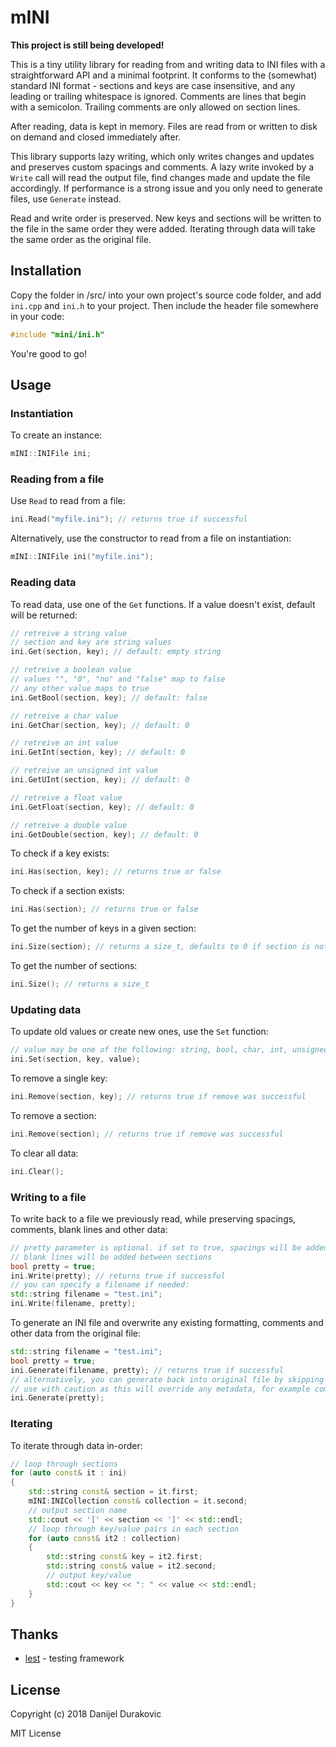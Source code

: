 # mINI

**This project is still being developed!**

This is a tiny utility library for reading from and writing data to INI files with a straightforward API and a minimal footprint. It conforms to the (somewhat) standard INI format - sections and keys are case insensitive, and any leading or trailing whitespace is ignored. Comments are lines that begin with a semicolon. Trailing comments are only allowed on section lines.

After reading, data is kept in memory. Files are read from or written to disk on demand and closed immediately after.

This library supports lazy writing, which only writes changes and updates and preserves custom spacings and comments. A lazy write invoked by a `Write` call will read the output file, find changes made and update the file accordingly. If performance is a strong issue and you only need to generate files, use `Generate` instead.

Read and write order is preserved. New keys and sections will be written to the file in the same order they were added. Iterating through data will take the same order as the original file.

## Installation

Copy the folder in /src/ into your own project's source code folder, and add `ini.cpp` and `ini.h` to your project. Then include the header file somewhere in your code:
```C++
#include "mini/ini.h"
```

You're good to go!

## Usage

### Instantiation

To create an instance:
```C++
mINI::INIFile ini;
```

### Reading from a file

Use `Read` to read from a file:
```C++
ini.Read("myfile.ini"); // returns true if successful
```

Alternatively, use the constructor to read from a file on instantiation:
```C++
mINI::INIFile ini("myfile.ini");
```

### Reading data

To read data, use one of the `Get` functions. If a value doesn't exist, default will be returned:
```C++
// retreive a string value
// section and key are string values
ini.Get(section, key); // default: empty string

// retreive a boolean value
// values "", "0", "no" and "false" map to false
// any other value maps to true
ini.GetBool(section, key); // default: false

// retreive a char value
ini.GetChar(section, key); // default: 0

// retreive an int value
ini.GetInt(section, key); // default: 0

// retreive an unsigned int value
ini.GetUInt(section, key); // default: 0

// retreive a float value
ini.GetFloat(section, key); // default: 0

// retreive a double value
ini.GetDouble(section, key); // default: 0
```

To check if a key exists:
```C++
ini.Has(section, key); // returns true or false
```

To check if a section exists:
```C++
ini.Has(section); // returns true or false
```

To get the number of keys in a given section:
```C++
ini.Size(section); // returns a size_t, defaults to 0 if section is not found
```

To get the number of sections:
```C++
ini.Size(); // returns a size_t
```

### Updating data

To update old values or create new ones, use the `Set` function:
```C++
// value may be one of the following: string, bool, char, int, unsigned int, float, double
ini.Set(section, key, value);
```

To remove a single key:
```C++
ini.Remove(section, key); // returns true if remove was successful
```

To remove a section:
```C++
ini.Remove(section); // returns true if remove was successful
```

To clear all data:
```C++
ini.Clear();
```

### Writing to a file

To write back to a file we previously read, while preserving spacings, comments, blank lines and other data:
```C++
// pretty parameter is optional. if set to true, spacings will be added around values and keys and
// blank lines will be added between sections
bool pretty = true;
ini.Write(pretty); // returns true if successful
// you can specify a filename if needed:
std::string filename = "test.ini";
ini.Write(filename, pretty);
```

To generate an INI file and overwrite any existing formatting, comments and other data from the original file:
```C++
std::string filename = "test.ini";
bool pretty = true;
ini.Generate(filename, pretty); // returns true if successful
// alternatively, you can generate back into original file by skipping the filename parameter
// use with caution as this will override any metadata, for example comments
ini.Generate(pretty);
```

### Iterating

To iterate through data in-order:
```C++
// loop through sections
for (auto const& it : ini)
{
	std::string const& section = it.first;
	mINI:INICollection const& collection = it.second;
	// output section name
	std::cout << '[' << section << ']' << std::endl;
	// loop through key/value pairs in each section
	for (auto const& it2 : collection)
	{
		std::string const& key = it2.first;
		std::string const& value = it2.second;
		// output key/value
		std::cout << key << ": " << value << std::endl;
	}
}
```

## Thanks

- [lest](https://github.com/martinmoene/lest) - testing framework

## License

Copyright (c) 2018 Danijel Durakovic

MIT License